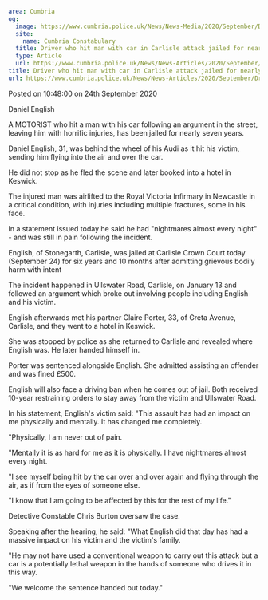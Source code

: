 ```yaml
area: Cumbria
og:
  image: https://www.cumbria.police.uk/News/News-Media/2020/September/Daniel-ENGLISH-002jpg.jpg
  site:
    name: Cumbria Constabulary
  title: Driver who hit man with car in Carlisle attack jailed for nearly seven years
  type: Article
  url: https://www.cumbria.police.uk/News/News-Articles/2020/September/Driver-who-hit-man-with-car-in-Carlisle-attack-jailed-for-nearly-seven-years.aspx
title: Driver who hit man with car in Carlisle attack jailed for nearly seven years
url: https://www.cumbria.police.uk/News/News-Articles/2020/September/Driver-who-hit-man-with-car-in-Carlisle-attack-jailed-for-nearly-seven-years.aspx
```

Posted on 10:48:00 on 24th September 2020

Daniel English

A MOTORIST who hit a man with his car following an argument in the street, leaving him with horrific injuries, has been jailed for nearly seven years.

Daniel English, 31, was behind the wheel of his Audi as it hit his victim, sending him flying into the air and over the car.

He did not stop as he fled the scene and later booked into a hotel in Keswick.

The injured man was airlifted to the Royal Victoria Infirmary in Newcastle in a critical condition, with injuries including multiple fractures, some in his face.

In a statement issued today he said he had "nightmares almost every night" - and was still in pain following the incident.

English, of Stonegarth, Carlisle, was jailed at Carlisle Crown Court today (September 24) for six years and 10 months after admitting grievous bodily harm with intent

The incident happened in Ullswater Road, Carlisle, on January 13 and followed an argument which broke out involving people including English and his victim.

English afterwards met his partner Claire Porter, 33, of Greta Avenue, Carlisle, and they went to a hotel in Keswick.

She was stopped by police as she returned to Carlisle and revealed where English was. He later handed himself in.

Porter was sentenced alongside English. She admitted assisting an offender and was fined £500.

English will also face a driving ban when he comes out of jail. Both received 10-year restraining orders to stay away from the victim and Ullswater Road.

In his statement, English's victim said: "This assault has had an impact on me physically and mentally. It has changed me completely.

"Physically, I am never out of pain.

"Mentally it is as hard for me as it is physically. I have nightmares almost every night.

"I see myself being hit by the car over and over again and flying through the air, as if from the eyes of someone else.

"I know that I am going to be affected by this for the rest of my life."

Detective Constable Chris Burton oversaw the case.

Speaking after the hearing, he said: "What English did that day has had a massive impact on his victim and the victim's family.

"He may not have used a conventional weapon to carry out this attack but a car is a potentially lethal weapon in the hands of someone who drives it in this way.

"We welcome the sentence handed out today."
